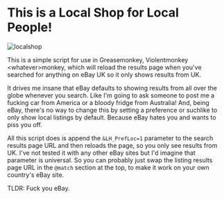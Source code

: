 # This is a Local Shop for Local People!

![localshop](https://github.com/madranet/localshop/assets/669658/b9a25fb8-d8f7-4a4f-bb06-d1417395bea2)


This is a simple script for use in Greasemonkey, Violentmonkey &lt;whatever&gt;monkey, which will reload the results page when you've searched for anything on eBay UK so it only shows results from UK. 

It drives me insane that eBay defaults to showing results from all over the globe whenever you search. Like I'm going to ask someone to post me a fucking car from America or a bloody fridge from Australia! And, being eBay, there's no way to change this by setting a preference or suchlike to only show local listings by default. Because eBay hates you and wants to piss you off.

All this script does is append the `&LH_PrefLoc=1` parameter to the search results page URL and then reloads the page, so you only see results from UK. I've not tested it with any other eBay sites but I'd imagine that parameter is universal. So you can probably just swap the listing results page URL in the `@match` section at the top, to make it work on your own country's eBay site.

TLDR: Fuck you eBay.
